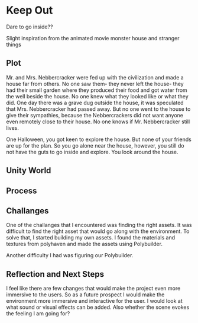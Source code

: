 # Keep Out

Dare to go inside??

Slight inspiration from the animated movie monster house and stranger things


## Plot 

Mr. and Mrs. Nebbercracker were fed up with the civilization and made a house far from others. No one saw them- they never left the house- they had their small garden where they produced their food and got water from the well beside the house. No one knew what they looked like or what they did. One day there was a grave dug outside the house, it was speculated that Mrs. Nebbercracker had passed away. But no one went to the house to give their sympathies, because the Nebbercrackers did not want anyone even remotely close to their house. No one knows if Mr. Nebbercracker still lives.

One Halloween, you got keen to explore the house. But none of your friends are up for the plan. So you go alone near the house, however, you still do not have the guts to go inside and explore. You look around the house.
 

## Unity World



## Process

 


## Challanges 

One of the challanges that I encountered was finding the right assets. It was difficult to find the right asset that would go along with the environment. To solve that, I started building my own assets. I found the materials and textures from polyhaven and made the assets using Polybuilder.

Another difficulty I had was figuring our Polybuilder. 


## Reflection and Next Steps

I feel like there are few changes that would make the project even more immersive to the users. So as a future prospect I would make the environment more immersive and interactive for the user. I would look at what sound or visual effects can be added. Also whether the scene evokes the feeling I am going for? 

 
